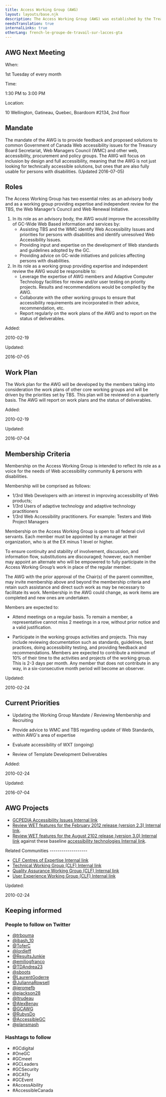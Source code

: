 ```yaml
---
title: Access Working Group (AWG)
layout: layouts/base.njk
description: The Access Working Group (AWG) was established by the Treasury Board Internet Advisory Committee (parent committee) on August 1, 1997 to engage in collaborative activities between government, private sector and community organizations that have a stake in ensuring equitable access to information and services, especially for, but not limited to persons with disabilities, for the purpose of providing input to Government of Canada (GoC) policy making.
needsTranslation: true
internalLinks: true
otherLang: french-le-groupe-de-travail-sur-lacces-gta
---
```


AWG Next Meeting
----------------

<dl class="dl-horizontal brdr-0">
When:

1st Tuesday of every month

Time:

1:30 PM to 3:00 PM

Location:

10 Wellington, Gatineau, Quebec, Boardoom #2134, 2nd floor
</dl>

Mandate
-------

The mandate of the AWG is to provide feedback and proposed solutions to common Government of Canada Web accessibility issues for the Treasury Board Secretariat, Web Managers Council (WMC) and other web, accessibility, procurement and policy groups. The AWG will focus on inclusion by design and full accessibility, meaning that the AWG is not just looking for technically accessible solutions, but ones that are also fully usable for persons with disabilities. (Updated 2016-07-05)

Roles
-----

The Access Working Group has two essential roles: as an advisory body and as a working group providing expertise and independent review for the TBS, the Web Manager’s Council and Web Renewal Initiative.

1.  In its role as an advisory body, the AWG would improve the accessibility of GC-Wide Web Based information and services by:
    *   Assisting TBS and the WMC identify Web Accessibility Issues and priorities for persons with disabilities and identify unresolved Web Accessibility Issues.
    *   Providing input and expertise on the development of Web standards and guidelines adopted by the GC.
    *   Providing advice on GC-wide initiatives and policies affecting persons with disabilities.
2.  In its role as a working group providing expertise and independent review the AWG would be responsible to:
    *   Leverage the expertise of AWG members and Adaptive Computer Technology facilities for review and/or user testing on priority projects. Results and recommendations would be compiled by the AWG.
    *   Collaborate with the other working groups to ensure that accessibility requirements are incorporated in their advice, recommendation, etc.
    *   Report regularly on the work plans of the AWG and to report on the status of deliverables.

<dl class="dl-horizontal brdr-0">
Added:

2010-02-19

Updated:

2016-07-05
</dl>

Work Plan
---------

The Work plan for the AWG will be developed by the members taking into consideration the work plans of other core working groups and will be driven by the priorities set by TBS. This plan will be reviewed on a quarterly basis. The AWG will report on work plans and the status of deliverables.

<dl class="dl-horizontal brdr-0">
Added:

2010-02-19

Updated:

2016-07-04

</dl>

Membership Criteria
-------------------

Membership on the Access Working Group is intended to reflect its role as a voice for the needs of Web accessibility community & persons with disabilities.

Membership will be comprised as follows:

*   1/3rd Web Developers with an interest in improving accessibility of Web products;
*   1/3rd Users of adaptive technology and adaptive technology practitioners
*   1/3rd Web Accessibility practitioners. For example: Testers and Web Project Managers

Membership on the Access Working Group is open to all federal civil servants. Each member must be appointed by a manager at their organization, who is at the EX minus 1 level or higher.

To ensure continuity and stability of involvement, discussion, and information flow, substitutions are discouraged; however, each member may appoint an alternate who will be empowered to fully participate in the Access Working Group’s work in place of the regular member.

The AWG with the prior approval of the Chair(s) of the parent committee, may invite membership above and beyond the membership criteria and retain such assistance and direct such work as may be necessary to facilitate its work. Membership in the AWG could change, as work items are completed and new ones are undertaken.

Members are expected to:

*   Attend meetings on a regular basis. To remain a member, a representative cannot miss 2 meetings in a row, without prior notice and a valid justification.

*   Participate in the working groups activities and projects. This may include reviewing documentation such as standards, guidelines, best practices, doing accessibility testing, and providing feedback and recommendations. Members are expected to contribute a minimum of 10% of their time to the activities and projects of the working group. This is 2-3 days per month. Any member that does not contribute in any way, in a six-consecutive month period will become an observer.
<dl class="dl-horizontal brdr-0">
Updated:

2010-02-24
</dl>

Current Priorities
------------------

*   Updating the Working Group Mandate / Reviewing Membership and Recruiting

*   Provide advice to WMC and TBS regarding update of Web Standards, within AWG's area of expertise
*   Evaluate accessibility of WXT (ongoing)
*   Review of Template Development Deliverables
<dl class="dl-horizontal brdr-0">
Added:

2010-02-24

Updated:

2016-07-04
</dl>

<h2>AWG Projects</h2>
<ul>
	<li><a href="https://www.gcpedia.gc.ca/wiki/GCPEDIA_Accessibility_Issues">GCPEDIA Accessibility Issues <i class="fas fa-external-link-square-alt" aria-hidden="true"></i><span class="wb-inv">Internal link</span></a></li>
	<li><a href="https://www.gcpedia.gc.ca/wiki/Access_Working_Group_(CLF)_/_WET_Sub-project_testing_status">Review WET features for the February 2012 release (version 2.3) <i class="fas fa-external-link-square-alt" aria-hidden="true"></i><span class="wb-inv">Internal link</span></a>.</li>
	<li><a href="https://www.gcpedia.gc.ca/wiki/Access_Working_Group_(CLF)_/_WET_Sub-project_testing_status_v3">Review WET features for the August 2102 release (version 3.0) <i class="fas fa-external-link-square-alt" aria-hidden="true"></i><span class="wb-inv">Internal link</span></a> against these baseline <a href="https://www.gcpedia.gc.ca/wiki/Accessibility_technologies">accessibility technologies <i class="fas fa-external-link-square-alt" aria-hidden="true"></i><span class="wb-inv">Internal link</span></a>.</li>
</ul>
Related Communities
-------------------
<ul>
	<li><a href="https://www.gcpedia.gc.ca/wiki/CLF_Centres_of_Expertise">CLF Centres of Expertise <i class="fas fa-external-link-square-alt" aria-hidden="true"></i><span class="wb-inv">Internal link</span></a></li>
	<li><a href="https://www.gcpedia.gc.ca/wiki/Technical_Working_Group_(CLF)">Technical Working Group (CLF) <i class="fas fa-external-link-square-alt" aria-hidden="true"></i><span class="wb-inv">Internal link</span></a></li>
	<li><a href="https://www.gcpedia.gc.ca/wiki/Quality_Assurance_Working_Group_(CLF):_Main">Quality Assurance Working Group (CLF) <i class="fas fa-external-link-square-alt" aria-hidden="true"></i><span class="wb-inv">Internal link</span></a></li>
	<li><a href="https://www.gcpedia.gc.ca/wiki/User_experience_working_group_(CLF)">User Experience Working Group (CLF) <i class="fas fa-external-link-square-alt" aria-hidden="true"></i><span class="wb-inv">Internal link</span></a></li>
</ul>
<dl class="dl-horizontal brdr-0">
Updated:

2010-02-24
</dl>

Keeping informed
----------------

### People to follow on Twitter
*   [@trbouma](https://twitter.com/trbouma)
*   [@ibash\_10](https://twitter.com/ibash_10)
*   [@ToferC](https://twitter.com/ToferC)
*   [@lordjeff](https://twitter.com/lordjeff)
*   [@ResultsJunkie](https://twitter.com/ResultsJunkie)
*   [@emiliogfranco](https://twitter.com/emiliogfranco)
*   [@TDAndrea23](https://twitter.com/TDAndrea23)
*   [@sboots](https://twitter.com/sboots)
*   [@LaurentGoderre](https://twitter.com/LaurentGoderre)
*   [@JuliannaRowsell](https://twitter.com/JuliannaRowsell)
*   [@jeromefb](https://twitter.com/jeromefb)
*   [@pjackson28](https://twitter.com/pjackson28)
*   [@ltrudeau](https://twitter.com/ltrudeau)
*   [@AlexBenay](https://twitter.com/AlexBenay)
*   [@GCAWG](https://twitter.com/GCAWG)
*   [@RubysDo](https://twitter.com/RubysDo)
*   [@AccessibleGC](https://twitter.com/AccessibleGC)
*   [@plansmash](https://twitter.com/plansmash)

### Hashtags to follow

*   #GCdigital
*   #OneGC
*   #GCmeet
*   #GCLeaders
*   #GCSecurity
*   #GCA11y
*   #GCEvent
*   #AccessAbility
*   #AccessibleCanada
